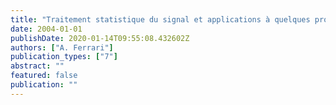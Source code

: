 ```yaml
---
title: "Traitement statistique du signal et applications à quelques problèmes d'Astrophysique"
date: 2004-01-01
publishDate: 2020-01-14T09:55:08.432602Z
authors: ["A. Ferrari"]
publication_types: ["7"]
abstract: ""
featured: false
publication: ""
---
```


